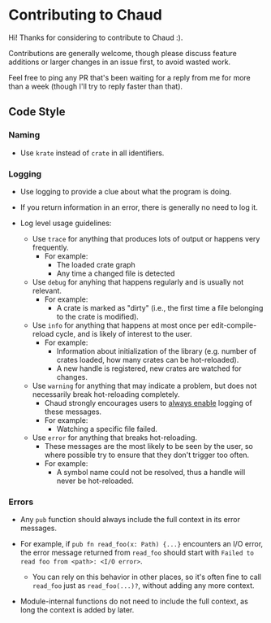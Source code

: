 # Contributing to Chaud

Hi! Thanks for considering to contribute to Chaud :).

Contributions are generally welcome, though please discuss feature additions or
larger changes in an issue first, to avoid wasted work.

Feel free to ping any PR that's been waiting for a reply from me for more than a
week (though I'll try to reply faster than that).

## Code Style

### Naming

- Use `krate` instead of `crate` in all identifiers.

### Logging

- Use logging to provide a clue about what the program is doing.

- If you return information in an error, there is generally no need to log it.

- Log level usage guidelines:

  - Use `trace` for anything that produces lots of output or happens very
    frequently.
    - For example:
      - The loaded crate graph
      - Any time a changed file is detected
  - Use `debug` for anyhing that happens regularly and is usually not relevant.
    - For example:
      - A crate is marked as "dirty" (i.e., the first time a file belonging to
        the crate is modified).
  - Use `info` for anything that happens at most once per edit-compile-reload
    cycle, and is likely of interest to the user.
    - For example:
      - Information about initialization of the library (e.g. number of crates
        loaded, how many crates can be hot-reloaded).
      - A new handle is registered, new crates are watched for changes.
  - Use `warning` for anything that may indicate a problem, but does not
    necessarily break hot-reloading completely.
    - Chaud strongly encourages users to [always enable](README.md#logging)
      logging of these messages.
    - For example:
      - Watching a specific file failed.
  - Use `error` for anything that breaks hot-reloading.
    - These messages are the most likely to be seen by the user, so where
      possible try to ensure that they don't trigger too often.
    - For example:
      - A symbol name could not be resolved, thus a handle will never be
        hot-reloaded.

### Errors

- Any `pub` function should always include the full context in its error
  messages.

- For example, if `pub fn read_foo(x: Path) {...}` encounters an I/O error, the
  error message returned from `read_foo` should start with
  `Failed to read foo from <path>: <I/O error>`.

  - You can rely on this behavior in other places, so it's often fine to call
    `read_foo` just as `read_foo(...)?`, without adding any more context.

- Module-internal functions do not need to include the full context, as long the
  context is added by later.
